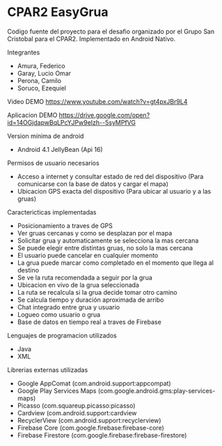 # CPAR2 EasyGrua
Codigo fuente del proyecto para el desafio organizado por el Grupo San Cristobal para el CPAR2.
Implementado en Android Nativo.


Integrantes
 - Amura, Federico
 - Garay, Lucio Omar
 - Perona, Camilo
 - Soruco, Ezequiel
 
Video DEMO
https://www.youtube.com/watch?v=gt4pxJBr9L4

Aplicacion DEMO
https://drive.google.com/open?id=14OGjdapwBqLPcYJPw9eIzh--5syMPfVG

Version mínima de android
 - Android 4.1 JellyBean (Api 16)


Permisos de usuario necesarios
 - Acceso a internet y consultar estado de red del dispositivo (Para comunicarse con la base de datos y cargar el mapa)
 - Ubicacion GPS exacta del dispositivo (Para ubicar al usuario y a las gruas)


Caractericticas implementadas
 - Posicionamiento a traves de GPS
 - Ver gruas cercanas y como se desplazan por el mapa
 - Solicitar grua y automaticamente se selecciona la mas cercana
 - Se puede elegir entre distintas gruas, no solo la mas cercana
 - El usuario puede cancelar en cualquier momento
 - La grua puede marcar como completado en el momento que llega al destino
 - Se ve la ruta recomendada a seguir por la grua
 - Ubicacion en vivo de la grua seleccionada
 - La ruta se recalcula si la grua decide tomar otro camino
 - Se calcula tiempo y duración aproximada de arribo
 - Chat integrado entre grua y usuario
 - Logueo como usuario o grua
 - Base de datos en tiempo real a traves de Firebase
 

Lenguajes de programacion utilizados
 - Java
 - XML
  

Librerias externas utilizadas
 - Google AppComat (com.android.support:appcompat)
 - Google Play Services Maps (com.google.android.gms:play-services-maps)
 - Picasso (com.squareup.picasso:picasso)
 - Cardview (com.android.support:cardview
 - RecyclerView (com.android.support:recyclerview)
 - Firebase Core (com.google.firebase:firebase-core)
 - Firebase Firestore (com.google.firebase:firebase-firestore)

